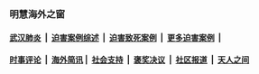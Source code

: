 
### 明慧海外之窗

####  [武汉肺炎](indexes/365.md?t=02232000) &nbsp;|&nbsp;  [迫害案例综述](indexes/328.md?t=02232000) &nbsp;|&nbsp; [迫害致死案例](indexes/277.md?t=02232000)  &nbsp;|&nbsp; [更多迫害案例](indexes/81.md?t=02232000)  &nbsp;|&nbsp; 
####  [时事评论](indexes/19.md?t=02232000) &nbsp;|&nbsp; [海外简讯](indexes/245.md?t=02232000)&nbsp;|&nbsp;  [社会支持](indexes/140.md?t=02232000) &nbsp;|&nbsp; [褒奖决议](indexes/282.md?t=02232000) &nbsp;|&nbsp; [社区报道](indexes/91.md?t=02232000)  &nbsp;|&nbsp; [天人之间](indexes/78.md?t=02232000) 

